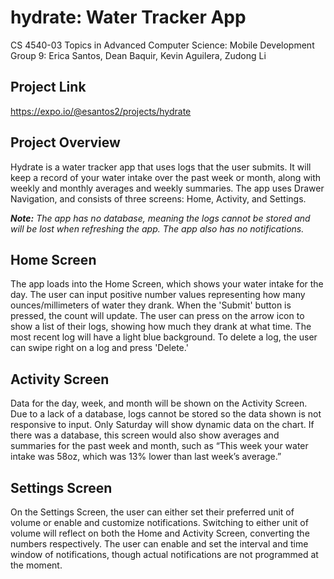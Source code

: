 # hydrate: Water Tracker App

CS 4540-03 Topics in Advanced Computer Science: Mobile Development\
Group 9: Erica Santos, Dean Baquir, Kevin Aguilera, Zudong Li

## Project Link
https://expo.io/@esantos2/projects/hydrate

## Project Overview
Hydrate is a water tracker app that uses logs that the user submits. It will keep a record of your water intake over the past week or month, along with weekly and monthly averages and weekly summaries. The app uses Drawer Navigation, and consists of three screens: Home, Activity, and Settings.

***Note:** The app has no database, meaning the logs cannot be stored and will be lost when refreshing the app. The app also has no notifications.*

## Home Screen
The app loads into the Home Screen, which shows your water intake for the day. The user can input positive number values representing how many ounces/millimeters of water they drank. When the 'Submit' button is pressed, the count will update. The user can press on the arrow icon to show a list of their logs, showing how much they drank at what time. The most recent log will have a light blue background. To delete a log, the user can swipe right on a log and press 'Delete.'

## Activity Screen
Data for the day, week, and month will be shown on the Activity Screen. Due to a lack of a database, logs cannot be stored so the data shown is not responsive to input. Only Saturday will show dynamic data on the chart. If there was a database, this screen would also show averages and summaries for the past week and month, such as “This week your water intake was 58oz, which was 13% lower than last week’s average.”

## Settings Screen
On the Settings Screen, the user can either set their preferred unit of volume or enable and customize notifications. Switching to either unit of volume will reflect on both the Home and Activity Screen, converting the numbers respectively. The user can enable and set the interval and time window of notifications, though actual notifications are not programmed at the moment.
